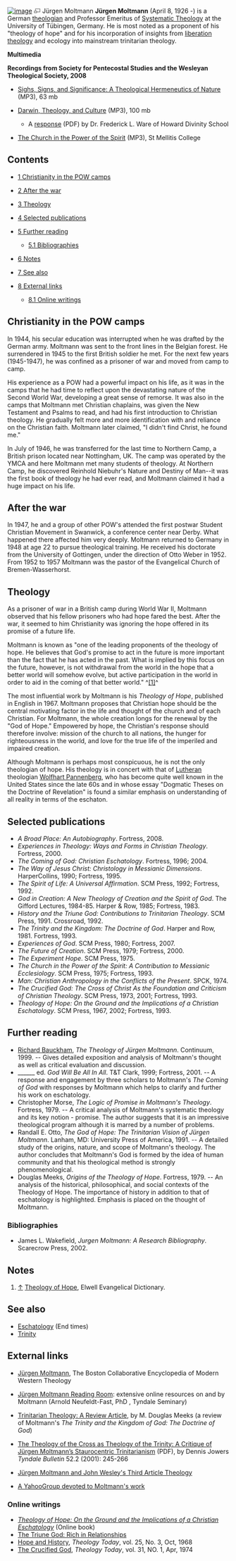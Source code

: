 [![image](images/thumb/c/c7/Moltmann.jpeg/180px-Moltmann.jpeg)](http://www.theopedia.com/File:Moltmann.jpeg)
[![image](data:image/png;base64,iVBORw0KGgoAAAANSUhEUgAAAA8AAAALCAAAAACFLIiAAAAAAnRSTlMA/1uRIrUAAABPSURBVAjXY/j///+5vXDwjAHIr26ZAgXZe8H8a/+hoIcw/9nevdVL9+79DuPvzQYZFPUezu8BMZLXgkExnD8HAu6hqv//n+HZVjD4DuUDAKlChD3fj6aPAAAAAElFTkSuQmCC)](http://www.theopedia.com/File:Moltmann.jpeg "Enlarge")
Jürgen Moltmann
**Jürgen Moltmann** (April 8, 1926 -) is a German
[theologian](Theologian "Theologian") and Professor Emeritus of
[Systematic Theology](Systematic_Theology "Systematic Theology") at
the University of Tübingen, Germany. He is most noted as a
proponent of his "theology of hope" and for his incorporation of
insights from
[liberation theology](Liberation_theology "Liberation theology")
and ecology into mainstream trinitarian theology.

**Multimedia**

**Recordings from Society for Pentecostal Studies and the Wesleyan Theological Society, 2008**

-   [Sighs, Signs, and Significance: A Theological Hermeneutics of Nature](http://www.duke.edu/~adr14/Jürgen%20Moltmann%20-%20Sighs,%20Signs,%20and.mp3)
    (MP3), 63 mb
-   [Darwin, Theology, and Culture](http://www.duke.edu/~adr14/Jürgen%20Moltmann%20-%20Darwin%20and%20the%20Int.mp3)
    (MP3), 100 mb
    -   A
        [response](http://www.andyrowell.net/andy_rowell/files/ware_response_to_moltmann_theology_of_nature_without_moral_realism.pdf)
        (PDF) by Dr. Frederick L. Ware of Howard Divinity School

-   [The Church in the Power of the Spirit](http://dev.stmellitus.org/sites/stmellitus.org/files/Jurgen_Moltmann.mp3)
    (MP3), St Mellitis College

## Contents

-   [1 Christianity in the POW camps](#Christianity_in_the_POW_camps)
-   [2 After the war](#After_the_war)
-   [3 Theology](#Theology)
-   [4 Selected publications](#Selected_publications)
-   [5 Further reading](#Further_reading)
    -   [5.1 Bibliographies](#Bibliographies)

-   [6 Notes](#Notes)
-   [7 See also](#See_also)
-   [8 External links](#External_links)
    -   [8.1 Online writings](#Online_writings)


## Christianity in the POW camps

In 1944, his secular education was interrupted when he was drafted
by the German army. Moltmann was sent to the front lines in the
Belgian forest. He surrendered in 1945 to the first British soldier
he met. For the next few years (1945-1947), he was confined as a
prisoner of war and moved from camp to camp.

His experience as a POW had a powerful impact on his life, as it
was in the camps that he had time to reflect upon the devastating
nature of the Second World War, developing a great sense of
remorse. It was also in the camps that Moltmann met Christian
chaplains, was given the New Testament and Psalms to read, and had
his first introduction to Christian theology. He gradually felt
more and more identification with and reliance on the Christian
faith. Moltmann later claimed, "I didn't find Christ, he found
me."

In July of 1946, he was transferred for the last time to Northern
Camp, a British prison located near Nottingham, UK. The camp was
operated by the YMCA and here Moltmann met many students of
theology. At Northern Camp, he discovered Reinhold Niebuhr's Nature
and Destiny of Man--it was the first book of theology he had ever
read, and Moltmann claimed it had a huge impact on his life.

## After the war

In 1947, he and a group of other POW's attended the first postwar
Student Christian Movement in Swanwick, a conference center near
Derby. What happened there affected him very deeply. Moltmann
returned to Germany in 1948 at age 22 to pursue theological
training. He received his doctorate from the University of
Gottingen, under the direction of Otto Weber in 1952. From 1952 to
1957 Moltmann was the pastor of the Evangelical Church of
Bremen-Wasserhorst.

## Theology

As a prisoner of war in a British camp during World War II,
Moltmann observed that his fellow prisoners who had hope fared the
best. After the war, it seemed to him Christianity was ignoring the
hope offered in its promise of a future life.

Moltmann is known as "one of the leading proponents of the theology
of hope. He believes that God's promise to act in the future is
more important than the fact that he has acted in the past. What is
implied by this focus on the future, however, is not withdrawal
from the world in the hope that a better world will somehow evolve,
but active participation in the world in order to aid in the coming
of that better world." ^[[1]](#note-0)^

The most influential work by Moltmann is his *Theology of Hope*,
published in English in 1967. Moltmann proposes that Christian hope
should be the central motivating factor in the life and thought of
the church and of each Christian. For Moltmann, the whole creation
longs for the renewal by the "God of Hope." Empowered by hope, the
Christian's response should therefore involve: mission of the
church to all nations, the hunger for righteousness in the world,
and love for the true life of the imperiled and impaired creation.

Although Moltmann is perhaps most conspicuous, he is not the only
theologian of hope. His theology is in concert with that of
[Lutheran](Lutheran "Lutheran") theologian
[Wolfhart Pannenberg](Wolfhart_Pannenberg "Wolfhart Pannenberg"),
who has become quite well known in the United States since the late
60s and in whose essay "Dogmatic Theses on the Doctrine of
Revelation" is found a similar emphasis on understanding of all
reality in terms of the eschaton.

## Selected publications

-   *A Broad Place: An Autobiography*. Fortress, 2008.
-   *Experiences in Theology: Ways and Forms in Christian Theology*.
    Fortress, 2000.
-   *The Coming of God: Christian Eschatology*. Fortress, 1996;
    2004.
-   *The Way of Jesus Christ: Christology in Messianic Dimensions*.
    HarperCollins, 1990; Fortress, 1995.
-   *The Spirit of Life: A Universal Affirmation*. SCM Press, 1992;
    Fortress, 1992.
-   *God in Creation: A New Theology of Creation and the Spirit of God*.
    The Gifford Lectures, 1984-85. Harper & Row, 1985; Fortress, 1983.
-   *History and the Triune God: Contributions to Trinitarian Theology*.
    SCM Press, 1991. Crossroad, 1992.
-   *The Trinity and the Kingdom: The Doctrine of God*. Harper and
    Row, 1981. Fortress, 1993.
-   *Experiences of God*. SCM Press, 1980; Fortress, 2007.
-   *The Future of Creation*. SCM Press, 1979; Fortress, 2000.
-   *The Experiment Hope*. SCM Press, 1975.
-   *The Church in the Power of the Spirit: A Contribution to Messianic Ecclesiology*.
    SCM Press, 1975; Fortress, 1993.
-   *Man: Christian Anthropology in the Conflicts of the Present*.
    SPCK, 1974.
-   *The Crucified God: The Cross of Christ As the Foundation and Criticism of Christian Theology*.
    SCM Press, 1973, 2001; Fortress, 1993.
-   *Theology of Hope: On the Ground and the Implications of a Christian Eschatology*.
    SCM Press, 1967, 2002; Fortress, 1993.

## Further reading

-   [Richard Bauckham](Richard_Bauckham "Richard Bauckham"),
    *The Theology of Jürgen Moltmann*. Continuum, 1999. -- Gives
    detailed exposition and analysis of Moltmann's thought as well as
    critical evaluation and discussion.
-   \_\_\_\_\_\_ ed. *God Will Be All In All*. T&T Clark, 1999;
    Fortress, 2001. -- A response and engagement by three scholars to
    Moltmann's *The Coming of God* with responses by Moltmann which
    helps to clarify and further his work on eschatology.
-   Christopher Morse,
    *The Logic of Promise in Moltmann's Theology*. Fortress, 1979. -- A
    critical analysis of Moltmann's systematic theology and its key
    notion - promise. The author suggests that it is an impressive
    theological program although it is marred by a number of problems.
-   Randall E. Otto,
    *The God of Hope: The Trinitarian Vision of Jürgen Moltmann*.
    Lanham, MD: University Press of America, 1991. -- A detailed study
    of the origins, nature, and scope of Moltmann's theology. The
    author concludes that Moltmann's God is formed by the idea of human
    community and that his theological method is strongly
    phenomenological.
-   Douglas Meeks, *Origins of the Theology of Hope*. Fortress,
    1979. -- An analysis of the historical, philosophical, and social
    contexts of the Theology of Hope. The importance of history in
    addition to that of eschatology is highlighted. Emphasis is placed
    on the thought of Moltmann.

### Bibliographies

-   James L. Wakefield, *Jurgen Moltmann: A Research Bibliography*.
    Scarecrow Press, 2002.

## Notes

1.  [↑](#ref-0)
    [Theology of Hope](http://mb-soft.com/believe/txn/hope.htm), Elwell
    Evangelical Dictionary.

## See also

-   [Eschatology](Eschatology "Eschatology") (End times)
-   [Trinity](Trinity "Trinity")

## External links

-   [Jürgen Moltmann](http://people.bu.edu/wwildman/WeirdWildWeb/courses/mwt/dictionary/mwt_themes_855_moltmann.htm),
    The Boston Collaborative Encyclopedia of Modern Western Theology

-   [Jürgen Moltmann Reading Room](http://www.tyndale.ca/seminary/mtsmodular/reading-rooms/theology/moltmann):
    extensive online resources on and by Moltmann (Arnold
    Neufeldt-Fast, PhD , Tyndale Seminary)
-   [Trinitarian Theology: A Review Article](http://theologytoday.ptsem.edu/jan1982/v38-4-article4.htm),
    by M. Douglas Meeks (a review of Moltmann's
    *The Trinity and the Kingdom of God: The Doctrine of God*)
-   [The Theology of the Cross as Theology of the Trinity: A Critique of Jürgen Moltmann’s Staurocentric Trinitarianism](http://tyndalehouse.com/tynbul/library/TynBull_2001_52_2_05_Jowers_CrossTrinityMoltmann.pdf)
    (PDF), by Dennis Jowers *Tyndale Bulletin* 52.2 (2001): 245-266
-   [Jürgen Moltmann and John Wesley's Third Article Theology](http://wesley.nnu.edu/wesleyan_theology/theojrnl/26-30/29-09.htm)
-   [A YahooGroup devoted to Moltmann's work](http://groups.yahoo.com/group/jurgen_moltmann/)

### Online writings

-   [*Theology of Hope: On the Ground and the Implications of a Christian Eschatology*](http://www.pubtheo.com/page.asp?pid=1036)
    (Online book)
-   [The Triune God: Rich in Relationships](http://www.pulpit.org/articles/the_triune_god.asp)
-   [Hope and History](http://theologytoday.ptsem.edu/oct1968/v25-3-article9.htm),
    *Theology Today*, vol. 25, No. 3, Oct, 1968
-   [The Crucified God](http://theologytoday.ptsem.edu/apr1974/v31-1-article1.htm),
    *Theology Today*, vol. 31, NO. 1, Apr, 1974



